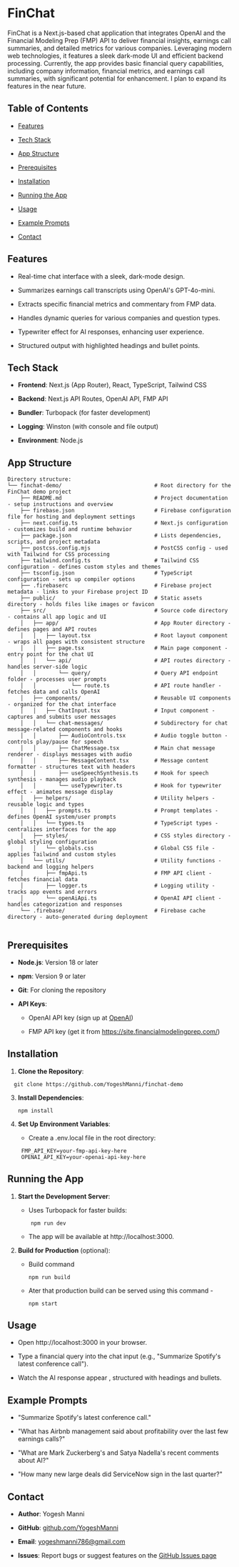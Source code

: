 

FinChat
=======

FinChat is a Next.js-based chat application that integrates OpenAI and the Financial Modeling Prep (FMP) API to deliver financial insights, earnings call summaries, and detailed metrics for various companies. Leveraging modern web technologies, it features a sleek dark-mode UI and efficient backend processing. Currently, the app provides basic financial query capabilities, including company information, financial metrics, and earnings call summaries, with significant potential for enhancement. I plan to expand its features in the near future.

Table of Contents
-----------------

-   [Features](#features)

-   [Tech Stack](#tech-stack)

-   [App Structure](#app-structure)

-   [Prerequisites](#prerequisites)

-   [Installation](#installation)

-   [Running the App](#running-the-app)

-   [Usage](#usage)

-   [Example Prompts](#example-prompts)


-   [Contact](#contact)

Features
--------

-   Real-time chat interface with a sleek, dark-mode design.

-   Summarizes earnings call transcripts using OpenAI's GPT-4o-mini.

-   Extracts specific financial metrics and commentary from FMP data.

-   Handles dynamic queries for various companies and question types.

-   Typewriter effect for AI responses, enhancing user experience.

-   Structured output with highlighted headings and bullet points.

Tech Stack
----------

-   **Frontend**: Next.js (App Router), React, TypeScript, Tailwind CSS

-   **Backend**: Next.js API Routes, OpenAI API, FMP API

-   **Bundler**: Turbopack (for faster development)

-   **Logging**: Winston (with console and file output)

-   **Environment**: Node.js

App Structure
-------------

```
Directory structure:
└── finchat-demo/                             # Root directory for the FinChat demo project
    ├── README.md                             # Project documentation - setup instructions and overview
    ├── firebase.json                         # Firebase configuration file for hosting and deployment settings
    ├── next.config.ts                        # Next.js configuration - customizes build and runtime behavior
    ├── package.json                          # Lists dependencies, scripts, and project metadata
    ├── postcss.config.mjs                    # PostCSS config - used with Tailwind for CSS processing
    ├── tailwind.config.ts                    # Tailwind CSS configuration - defines custom styles and themes
    ├── tsconfig.json                         # TypeScript configuration - sets up compiler options
    ├── .firebaserc                           # Firebase project metadata - links to your Firebase project ID
    ├── public/                               # Static assets directory - holds files like images or favicon
    ├── src/                                  # Source code directory - contains all app logic and UI
    │   ├── app/                              # App Router directory - defines pages and API routes
    │   │   ├── layout.tsx                    # Root layout component - wraps all pages with consistent structure
    │   │   ├── page.tsx                      # Main page component - entry point for the chat UI
    │   │   └── api/                          # API routes directory - handles server-side logic
    │   │       └── query/                    # Query API endpoint folder - processes user prompts
    │   │           └── route.ts              # API route handler - fetches data and calls OpenAI
    │   ├── components/                       # Reusable UI components - organized for the chat interface
    │   │   ├── ChatInput.tsx                 # Input component - captures and submits user messages
    │   │   └── chat-messages/                # Subdirectory for chat message-related components and hooks
    │   │       ├── AudioControls.tsx         # Audio toggle button - controls play/pause for speech
    │   │       ├── ChatMessage.tsx           # Main chat message renderer - displays messages with audio
    │   │       ├── MessageContent.tsx        # Message content formatter - structures text with headers
    │   │       ├── useSpeechSynthesis.ts     # Hook for speech synthesis - manages audio playback
    │   │       └── useTypewriter.ts          # Hook for typewriter effect - animates message display
    │   ├── helpers/                          # Utility helpers - reusable logic and types
    │   │   ├── prompts.ts                    # Prompt templates - defines OpenAI system/user prompts
    │   │   └── types.ts                      # TypeScript types - centralizes interfaces for the app
    │   ├── styles/                           # CSS styles directory - global styling configuration
    │   │   └── globals.css                   # Global CSS file - applies Tailwind and custom styles
    │   └── utils/                            # Utility functions - backend and logging helpers
    │       ├── fmpApi.ts                     # FMP API client - fetches financial data
    │       ├── logger.ts                     # Logging utility - tracks app events and errors
    │       └── openAiApi.ts                  # OpenAI API client - handles categorization and responses
    └── .firebase/                            # Firebase cache directory - auto-generated during deployment
        

```

Prerequisites
-------------

-   **Node.js**: Version 18 or later

-   **npm**: Version 9 or later

-   **Git**: For cloning the repository

-   **API Keys**:

    -   OpenAI API key (sign up at [OpenAI](https://openai.com/))

    -   FMP API key (get it from https://site.financialmodelingprep.com/)

Installation
------------

1.  **Clone the Repository**:

  ```
    git clone https://github.com/YogeshManni/finchat-demo
  ```
3.  **Install Dependencies**:

    ```
    npm install
    ```

5.  **Set Up Environment Variables**:

    -   Create a .env.local file in the root directory:

       ```
        FMP_API_KEY=your-fmp-api-key-here
        OPENAI_API_KEY=your-openai-api-key-here
       ```


Running the App
---------------

1.  **Start the Development Server**:

    -   Uses Turbopack for faster builds:

    ```
        npm run dev
    ```

    -   The app will be available at http://localhost:3000.

3.  **Build for Production** (optional):

     - Build command
         
        ```
        npm run build 
        ```    
     - Ater that production build can be served using this command -
        
        ```
        npm start
        ```

Usage
-----

-   Open http://localhost:3000 in your browser.

-   Type a financial query into the chat input (e.g., "Summarize Spotify's latest conference call").

-   Watch the AI response appear , structured with headings and bullets.

Example Prompts
---------------

-   "Summarize Spotify's latest conference call."

-   "What has Airbnb management said about profitability over the last few earnings calls?"

-   "What are Mark Zuckerberg's and Satya Nadella's recent comments about AI?"

-   "How many new large deals did ServiceNow sign in the last quarter?"



Contact
-------

-   **Author**: Yogesh Manni

-   **GitHub**: [github.com/YogeshManni](https://github.com/YogeshManni)

-   **Email**: yogeshmanni786@gmail.com

-   **Issues**: Report bugs or suggest features on the [GitHub Issues page](https://github.com/YogeshManni/finchat-demo/issues)
